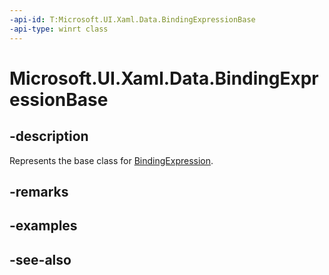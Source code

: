 ```yaml
---
-api-id: T:Microsoft.UI.Xaml.Data.BindingExpressionBase
-api-type: winrt class
---
```


<!-- Class syntax.
public class BindingExpressionBase : Windows.UI.Xaml.Data.IBindingExpressionBase
-->

# Microsoft.UI.Xaml.Data.BindingExpressionBase

## -description
Represents the base class for [BindingExpression](bindingexpression.md).

## -remarks

## -examples

## -see-also
